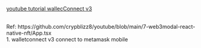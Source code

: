 
[youtube tutorial wallecConnect v3](https://www.youtube.com/watch?v=R0edIW72fHo)

<br>
Ref: https://github.com/crypblizz8/youtube/blob/main/7-web3modal-react-native-nft/App.tsx

<br>
1. walletconnect v3 connect to metamask mobile
